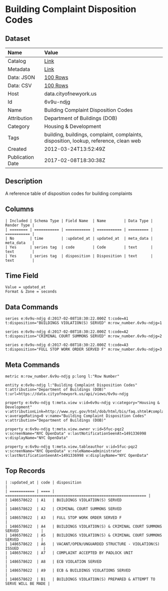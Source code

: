 # Building Complaint Disposition Codes

## Dataset

| Name | Value |
| :--- | :---- |
| Catalog | [Link](https://catalog.data.gov/dataset/building-complaint-disposition-codes-f81f1) |
| Metadata | [Link](https://data.cityofnewyork.us/api/views/6v9u-ndjg) |
| Data: JSON | [100 Rows](https://data.cityofnewyork.us/api/views/6v9u-ndjg/rows.json?max_rows=100) |
| Data: CSV | [100 Rows](https://data.cityofnewyork.us/api/views/6v9u-ndjg/rows.csv?max_rows=100) |
| Host | data.cityofnewyork.us |
| Id | 6v9u-ndjg |
| Name | Building Complaint Disposition Codes |
| Attribution | Department of Buildings (DOB) |
| Category | Housing & Development |
| Tags | building, buildings, complaint, complaints, disposition, lookup, reference, clean web |
| Created | 2012-03-24T13:52:49Z |
| Publication Date | 2017-02-08T18:30:38Z |

## Description

A reference table of disposition codes for building complaints

## Columns

```ls
| Included | Schema Type | Field Name  | Name        | Data Type | Render Type |
| ======== | =========== | =========== | =========== | ========= | =========== |
| No       | time        | :updated_at | updated_at  | meta_data | meta_data   |
| Yes      | series tag  | code        | Code        | text      | text        |
| Yes      | series tag  | disposition | Disposition | text      | text        |
```

## Time Field

```ls
Value = updated_at
Format & Zone = seconds
```

## Data Commands

```ls
series e:6v9u-ndjg d:2017-02-08T18:30:22.000Z t:code=A1 t:disposition="BUILDINGS VIOLATION(S) SERVED" m:row_number.6v9u-ndjg=1

series e:6v9u-ndjg d:2017-02-08T18:30:22.000Z t:code=A2 t:disposition="CRIMINAL COURT SUMMONS SERVED" m:row_number.6v9u-ndjg=2

series e:6v9u-ndjg d:2017-02-08T18:30:22.000Z t:code=A3 t:disposition="FULL STOP WORK ORDER SERVED F" m:row_number.6v9u-ndjg=3
```

## Meta Commands

```ls
metric m:row_number.6v9u-ndjg p:long l:"Row Number"

entity e:6v9u-ndjg l:"Building Complaint Disposition Codes" t:attribution="Department of Buildings (DOB)" t:url=https://data.cityofnewyork.us/api/views/6v9u-ndjg

property e:6v9u-ndjg t:meta.view v:id=6v9u-ndjg v:category="Housing & Development" v:attributionLink=http://www.nyc.gov/html/dob/html/bis/faq.shtml#complaints v:averageRating=0 v:name="Building Complaint Disposition Codes" v:attribution="Department of Buildings (DOB)"

property e:6v9u-ndjg t:meta.view.owner v:id=5fuc-pqz2 v:screenName="NYC OpenData" v:lastNotificationSeenAt=1491336998 v:displayName="NYC OpenData"

property e:6v9u-ndjg t:meta.view.tableauthor v:id=5fuc-pqz2 v:screenName="NYC OpenData" v:roleName=administrator v:lastNotificationSeenAt=1491336998 v:displayName="NYC OpenData"
```

## Top Records

```ls
| :updated_at | code | disposition                                                     | 
| =========== | ==== | =============================================================== | 
| 1486578622  | A1   | BUILDINGS VIOLATION(S) SERVED                                   | 
| 1486578622  | A2   | CRIMINAL COURT SUMMONS SERVED                                   | 
| 1486578622  | A3   | FULL STOP WORK ORDER SERVED F                                   | 
| 1486578622  | A4   | BUILDINGS VIOLATION(S) & CRIMINAL COURT SUMMONS SERVED          | 
| 1486578622  | A5   | BUILDINGS VIOLATION(S) & CRIMINAL COURT SUMMONS SERVED          | 
| 1486578622  | A6   | VACANT/OPEN/UNGUARDED STRUCTURE - VIOLATION(S) ISSUED           | 
| 1486578622  | A7   | COMPLAINT ACCEPTED BY PADLOCK UNIT                              | 
| 1486578622  | A8   | ECB VIOLATION SERVED                                            | 
| 1486578622  | A9   | ECB & BUILDINGS VIOLATIONS SERVED                               | 
| 1486578622  | B1   | BUILDINGS VIOLATION(S) PREPARED & ATTEMPT TO SERVE WILL BE MADE | 
```